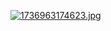 [![1736963174623.jpg](https://i.postimg.cc/CLYfGXFD/1736963174623.jpg)](https://postimg.cc/G972rMTh)
